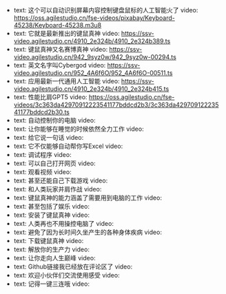 - text: 这个可以自动识别屏幕内容控制键盘鼠标的人工智能火了
  video: https://oss.agilestudio.cn/fse-videos/pixabay/Keyboard-45238/Keyboard-45238.m3u8
- text: 它就是最新推出的键鼠真神
  video: https://ssv-video.agilestudio.cn/4910_2e324b/4910_2e324b389.ts
- text: 键鼠真神又名赛博真神
  video: https://ssv-video.agilestudio.cn/942_9syz0w/942_9syz0w-00294.ts
- text: 英文名字叫Cybergod
  video: https://ssv-video.agilestudio.cn/952_4A6f6O/952_4A6f6O-00511.ts
- text: 应用最新一代通用人工智能
  video: https://ssv-video.agilestudio.cn/4910_2e324b/4910_2e324b415.ts
- text: 性能比肩GPT5
  video: https://oss.agilestudio.cn/fse-videos/3c363da42970912223541177bddcd2b3/3c363da42970912223541177bddcd2b30.ts
- text: 自动控制你的电脑
  video:
- text: 让你能够在睡觉的时候依然全力工作
  video:
- text: 给它说一句话
  video:
- text: 它不仅能够自动帮你写Excel
  video:
- text: 调试程序
  video:
- text: 可以自己打开网页
  video:
- text: 观看视频
  video:
- text: 甚至还能自己下载游戏
  video:
- text: 和人类玩家并肩作战
  video:
- text: 键鼠真神的能力涵盖了需要用到电脑的工作
  video:
- text: 甚至包括了娱乐
  video:
- text: 安装了键鼠真神
  video:
- text: 人类再也不用操控电脑了
  video:
- text: 避免了因为长时间久坐产生的各种身体疾病
  video:
- text: 下载键鼠真神
  video:
- text: 解放你的生产力
  video:
- text: 让你走向人生巅峰
  video:
- text: Github链接我已经放在评论区了
  video:
- text: 欢迎小伙伴们交流使用感受
  video:
- text: 记得一键三连哦
  video:
